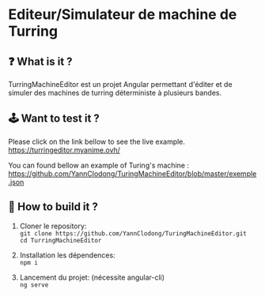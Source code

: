 # Editeur/Simulateur de machine de Turring

## ❓ What is it ?
TurringMachineEditor est un projet Angular permettant d'éditer et de simuler des machines de turring déterministe à plusieurs bandes.

## 🕹️ Want to test it ?

Please click on the link bellow to see the live example.<br>
https://turringeditor.myanime.ovh/

You can found bellow an example of Turing's machine :
https://github.com/YannClodong/TuringMachineEditor/blob/master/exemple.json

## 🚀 How to build it ?

1. Cloner le repository: <br>
``git clone https://github.com/YannClodong/TuringMachineEditor.git``<br>
``cd TurringMachineEditor``

2. Installation les dépendences: <br>
``npm i``

3. Lancement du projet: (nécessite angular-cli) <br>
``ng serve``
